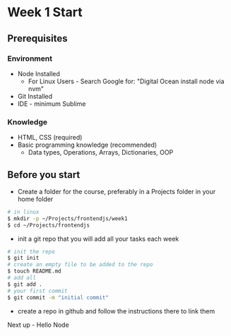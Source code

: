 # Week 1 Start

## Prerequisites

### Environment
- Node Installed
    - For Linux Users - Search Google for: "Digital Ocean install node via nvm" 
- Git Installed
- IDE - minimum Sublime

### Knowledge
- HTML, CSS (required)
- Basic programming knowledge (recommended)
    - Data types, Operations, Arrays, Dictionaries, OOP

## Before you start

- Create a folder for the course, preferably in a Projects folder in your home folder
```sh
# in linux
$ mkdir -p ~/Projects/frontendjs/week1
$ cd ~/Projects/frontendjs
```

- init a git repo that you will add all your tasks each week
```sh
# init the repo
$ git init
# create an empty file to be added to the repo
$ touch README.md
# add all
$ git add .
# your first commit
$ git commit -m "initial commit"
```

- create a repo in github and follow the instructions there to link them

Next up - Hello Node